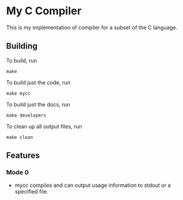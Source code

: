 # My C Compiler

This is my implementation of compiler for a subset of the C language.

## Building

To build, run 

    make

To build just the code, run
    
    make mycc

To build just the docs, run 
    
    make developers

To clean up all output files, run

    make clean

## Features

### Mode 0

- mycc compiles and can output usage information to stdout or a specified file.